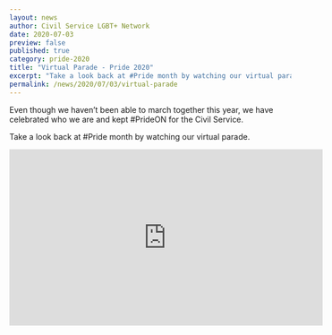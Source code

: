 ```yaml
---
layout: news
author: Civil Service LGBT+ Network
date: 2020-07-03
preview: false
published: true
category: pride-2020
title: "Virtual Parade - Pride 2020"
excerpt: "‪Take a look back at #Pride month by watching our virtual parade."
permalink: /news/2020/07/03/virtual-parade
---
```


Even though we haven’t been able to march together this year, we have celebrated who we are and kept #PrideON for the Civil Service. ‬

‪Take a look back at #Pride month by watching our virtual parade. ‬

<iframe width="560" height="315" src="https://www.youtube.com/embed/QBkKRnbWx6g" frameborder="0" allow="accelerometer; autoplay; encrypted-media; gyroscope; picture-in-picture" allowfullscreen></iframe>
